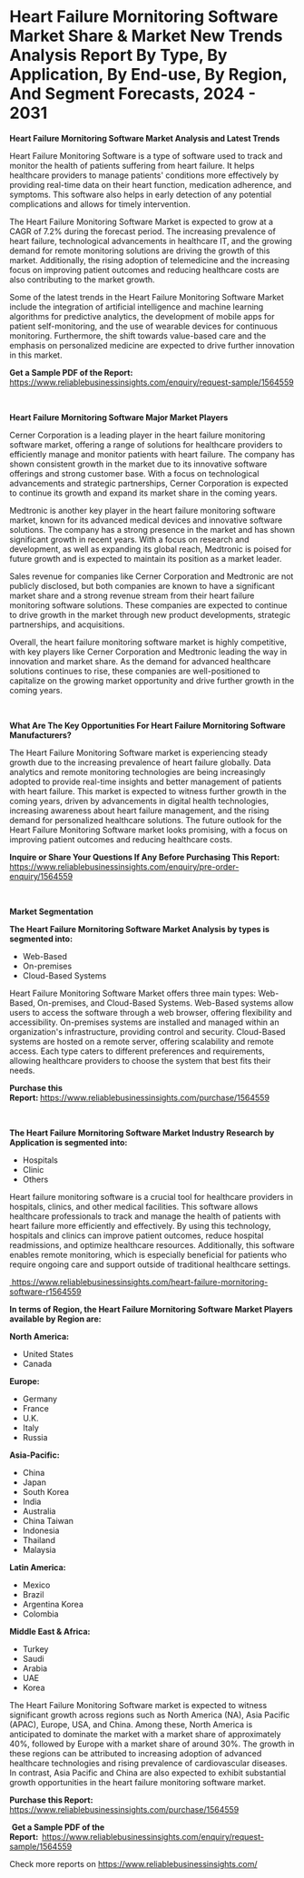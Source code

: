 <p><h1>Heart Failure Mornitoring Software Market Share & Market New Trends Analysis Report By Type, By Application, By End-use, By Region, And Segment Forecasts, 2024 - 2031</h1></p><p><strong>Heart Failure Mornitoring Software Market Analysis and Latest Trends</strong></p>
<p><p>Heart Failure Monitoring Software is a type of software used to track and monitor the health of patients suffering from heart failure. It helps healthcare providers to manage patients' conditions more effectively by providing real-time data on their heart function, medication adherence, and symptoms. This software also helps in early detection of any potential complications and allows for timely intervention.</p><p>The Heart Failure Monitoring Software Market is expected to grow at a CAGR of 7.2% during the forecast period. The increasing prevalence of heart failure, technological advancements in healthcare IT, and the growing demand for remote monitoring solutions are driving the growth of this market. Additionally, the rising adoption of telemedicine and the increasing focus on improving patient outcomes and reducing healthcare costs are also contributing to the market growth.</p><p>Some of the latest trends in the Heart Failure Monitoring Software Market include the integration of artificial intelligence and machine learning algorithms for predictive analytics, the development of mobile apps for patient self-monitoring, and the use of wearable devices for continuous monitoring. Furthermore, the shift towards value-based care and the emphasis on personalized medicine are expected to drive further innovation in this market.</p></p>
<p><strong>Get a Sample PDF of the Report:&nbsp;</strong> <a href="https://www.reliablebusinessinsights.com/enquiry/request-sample/1564559">https://www.reliablebusinessinsights.com/enquiry/request-sample/1564559</a></p>
<p>&nbsp;</p>
<p><strong>Heart Failure Mornitoring Software Major Market Players</strong></p>
<p><p>Cerner Corporation is a leading player in the heart failure monitoring software market, offering a range of solutions for healthcare providers to efficiently manage and monitor patients with heart failure. The company has shown consistent growth in the market due to its innovative software offerings and strong customer base. With a focus on technological advancements and strategic partnerships, Cerner Corporation is expected to continue its growth and expand its market share in the coming years.</p><p>Medtronic is another key player in the heart failure monitoring software market, known for its advanced medical devices and innovative software solutions. The company has a strong presence in the market and has shown significant growth in recent years. With a focus on research and development, as well as expanding its global reach, Medtronic is poised for future growth and is expected to maintain its position as a market leader.</p><p>Sales revenue for companies like Cerner Corporation and Medtronic are not publicly disclosed, but both companies are known to have a significant market share and a strong revenue stream from their heart failure monitoring software solutions. These companies are expected to continue to drive growth in the market through new product developments, strategic partnerships, and acquisitions.</p><p>Overall, the heart failure monitoring software market is highly competitive, with key players like Cerner Corporation and Medtronic leading the way in innovation and market share. As the demand for advanced healthcare solutions continues to rise, these companies are well-positioned to capitalize on the growing market opportunity and drive further growth in the coming years.</p></p>
<p>&nbsp;</p>
<p><strong>What Are The Key Opportunities For Heart Failure Mornitoring Software Manufacturers?</strong></p>
<p><p>The Heart Failure Monitoring Software market is experiencing steady growth due to the increasing prevalence of heart failure globally. Data analytics and remote monitoring technologies are being increasingly adopted to provide real-time insights and better management of patients with heart failure. This market is expected to witness further growth in the coming years, driven by advancements in digital health technologies, increasing awareness about heart failure management, and the rising demand for personalized healthcare solutions. The future outlook for the Heart Failure Monitoring Software market looks promising, with a focus on improving patient outcomes and reducing healthcare costs.</p></p>
<p><strong>Inquire or Share Your Questions If Any Before Purchasing This Report:</strong> <a href="https://www.reliablebusinessinsights.com/enquiry/pre-order-enquiry/1564559">https://www.reliablebusinessinsights.com/enquiry/pre-order-enquiry/1564559</a></p>
<p>&nbsp;</p>
<p><strong>Market Segmentation</strong></p>
<p><strong>The Heart Failure Mornitoring Software Market Analysis by types is segmented into:</strong></p>
<p><ul><li>Web-Based</li><li>On-premises</li><li>Cloud-Based Systems</li></ul></p>
<p><p>Heart Failure Monitoring Software Market offers three main types: Web-Based, On-premises, and Cloud-Based Systems. Web-Based systems allow users to access the software through a web browser, offering flexibility and accessibility. On-premises systems are installed and managed within an organization's infrastructure, providing control and security. Cloud-Based systems are hosted on a remote server, offering scalability and remote access. Each type caters to different preferences and requirements, allowing healthcare providers to choose the system that best fits their needs.</p></p>
<p><strong>Purchase this Report:&nbsp;</strong><a href="https://www.reliablebusinessinsights.com/purchase/1564559">https://www.reliablebusinessinsights.com/purchase/1564559</a></p>
<p>&nbsp;</p>
<p><strong>The Heart Failure Mornitoring Software Market Industry Research by Application is segmented into:</strong></p>
<p><ul><li>Hospitals</li><li>Clinic</li><li>Others</li></ul></p>
<p><p>Heart failure monitoring software is a crucial tool for healthcare providers in hospitals, clinics, and other medical facilities. This software allows healthcare professionals to track and manage the health of patients with heart failure more efficiently and effectively. By using this technology, hospitals and clinics can improve patient outcomes, reduce hospital readmissions, and optimize healthcare resources. Additionally, this software enables remote monitoring, which is especially beneficial for patients who require ongoing care and support outside of traditional healthcare settings.</p></p>
<p><a href="https://www.reliablebusinessinsights.com/heart-failure-mornitoring-software-r1564559">&nbsp;https://www.reliablebusinessinsights.com/heart-failure-mornitoring-software-r1564559</a></p>
<p><strong>In terms of Region, the Heart Failure Mornitoring Software Market Players available by Region are:</strong></p>
<p>
    <p> <strong> North America: </strong>
        <ul>
            <li>United States</li>
            <li>Canada</li>
        </ul>
        </p> 
    <p> <strong> Europe: </strong>
        <ul>
            <li>Germany</li>
            <li>France</li>
            <li>U.K.</li>
            <li>Italy</li>
            <li>Russia</li>
        </ul>
        </p> 
    <p> <strong> Asia-Pacific: </strong>
        <ul>
            <li>China</li>
            <li>Japan</li>
            <li>South Korea</li>
            <li>India</li>
            <li>Australia</li>
            <li>China Taiwan</li>
            <li>Indonesia</li>
            <li>Thailand</li>
            <li>Malaysia</li>
        </ul>
        </p> 
    <p> <strong> Latin America: </strong>
        <ul>
            <li>Mexico</li>
            <li>Brazil</li>
            <li>Argentina Korea</li>
            <li>Colombia</li>
        </ul>
        </p> 
    <p> <strong> Middle East & Africa: </strong>
        <ul>
            <li>Turkey</li>
            <li>Saudi</li>
            <li>Arabia</li>
            <li>UAE</li>
            <li>Korea</li>
        </ul>
    </p>
    </p>
<p><p>The Heart Failure Monitoring Software market is expected to witness significant growth across regions such as North America (NA), Asia Pacific (APAC), Europe, USA, and China. Among these, North America is anticipated to dominate the market with a market share of approximately 40%, followed by Europe with a market share of around 30%. The growth in these regions can be attributed to increasing adoption of advanced healthcare technologies and rising prevalence of cardiovascular diseases. In contrast, Asia Pacific and China are also expected to exhibit substantial growth opportunities in the heart failure monitoring software market.</p></p>
<p><strong>Purchase this Report: </strong><a href="https://www.reliablebusinessinsights.com/purchase/1564559">https://www.reliablebusinessinsights.com/purchase/1564559</a></p>
<p>&nbsp;<strong>Get a Sample PDF of the Report:&nbsp;&nbsp;</strong><a href="https://www.reliablebusinessinsights.com/enquiry/request-sample/1564559">https://www.reliablebusinessinsights.com/enquiry/request-sample/1564559</a></p>
<p><strong></strong></p>
<p>Check more reports on <a href="https://www.reliablebusinessinsights.com/">https://www.reliablebusinessinsights.com/</a></p>